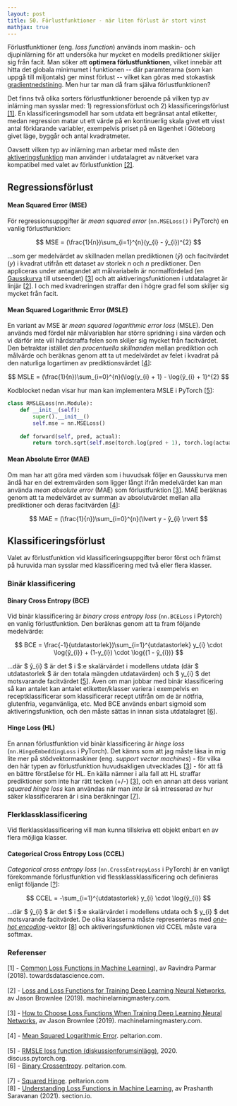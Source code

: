 ```yaml
---
layout: post
title: 50. Förlustfunktioner - när liten förlust är stort vinst
mathjax: true
---
```


Förlustfunktioner (eng. *loss function*) används inom maskin- och djupinlärning för att undersöka hur mycket en modells prediktioner skiljer sig från facit. Man söker att **optimera förlustfunktionen**, vilket innebär att hitta det globala minimumet i funktionen -- där paramterarna (som kan uppgå till miljontals) ger minst förlust -- vilket kan göras med stokastisk [gradientnedstining](https://datatjej.github.io/Stokastisk-gradientnedstigning/). Men hur tar man då fram själva förlustfunktionen?

Det finns två olika sorters förlustfunktioner beroende på vilken typ av inlärning man sysslar med: 1) regressionsförlust och 2) klassificeringsförlust [[1]](https://towardsdatascience.com/common-loss-functions-in-machine-learning-46af0ffc4d23). En klassificeringsmodell har som utdata ett begränsat antal etiketter, medan regression matar ut ett värde på en kontinuerlig skala givet ett visst antal förklarande variabler, exempelvis priset på en lägenhet i Göteborg givet läge, byggår och antal kvadratmeter. 

Oavsett vilken typ av inlärning man arbetar med måste den [aktiveringsfunktion](https://datatjej.github.io/Fram%C3%A5triktade-neurala-n%C3%A4tverk/) man använder i utdatalagret av nätverket vara kompatibel med valet av förlustfunktion [[2]](https://machinelearningmastery.com/loss-and-loss-functions-for-training-deep-learning-neural-networks/). 

## Regressionsförlust

#### Mean Squared Error (MSE)

För regressionsuppgifter är *mean squared error* (`nn.MSELoss()` i PyTorch) en vanlig förlustfunktion:

$$ MSE = (\frac{1}{n})\sum_{i=1}^{n}(y_{i} - ŷ_{i})^{2} $$

...som ger medelvärdet av skillnaden mellan prediktionen (*ŷ*) och facitvärdet (*y*) i kvadrat utifrån ett dataset av storlek *n* och *n* prediktioner. Den appliceras under antagandet att målvariabeln är normalfördelad (en [Gausskurva](https://sv.wikipedia.org/wiki/Normalf%C3%B6rdelning#/media/Fil:Standard_deviation_diagram.svg) till utseendet) [[3](https://machinelearningmastery.com/how-to-choose-loss-functions-when-training-deep-learning-neural-networks/)] och att aktiveringsfunktionen i utdatalagret är linjär [[2](https://machinelearningmastery.com/loss-and-loss-functions-for-training-deep-learning-neural-networks/)]. I och med kvadreringen straffar den i högre grad fel som skiljer sig mycket från facit.

#### Mean Squared Logarithmic Error (MSLE)

En variant av MSE är *mean squared logarithmic error loss* (MSLE). Den används med fördel när målvariablen har större spridning i sina värden och vi därför inte vill hårdstraffa felen som skiljer sig mycket från facitvärdet. Den betraktar istället *den procentuella skillnanden* mellan prediktion och målvärde och beräknas genom att ta ut medelvärdet av felet i kvadrat på den naturliga logartimen av prediktionsvärdet [[4](https://peltarion.com/knowledge-center/documentation/modeling-view/build-an-ai-model/loss-functions/mean-squared-logarithmic-error-(msle))]:

$$ MSLE = (\frac{1}{n})\sum_{i=0}^{n}(\log{y_{i} + 1} - \log{ŷ_{i} + 1}^{2} $$

Kodblocket nedan visar hur man kan implementera MSLE i PyTorch [[5](https://discuss.pytorch.org/t/rmsle-loss-function/67281)]:

```python
class RMSLELoss(nn.Module):
    def __init__(self):
        super().__init__()
        self.mse = nn.MSELoss()
        
    def forward(self, pred, actual):
        return torch.sqrt(self.mse(torch.log(pred + 1), torch.log(actual + 1)))
```

#### Mean Absolute Error (MAE)

Om man har att göra med värden som i huvudsak följer en Gausskurva men ändå har en del extremvärden som ligger långt ifrån medelvärdet kan man använda *mean absolute error* (MAE) som förlustfunktion [[3](https://machinelearningmastery.com/how-to-choose-loss-functions-when-training-deep-learning-neural-networks/)]. MAE beräknas genom att ta medelvärdet av summan av absolutvärdet mellan alla prediktioner och deras facitvärden [[4](https://peltarion.com/knowledge-center/documentation/modeling-view/build-an-ai-model/loss-functions/mean-absolute-error)]:

$$ MAE = (\frac{1}{n})\sum_{i=0}^{n}(\lvert y - ŷ_{i} \rvert $$

## Klassificeringsförlust

Valet av förlustfunktion vid klassificeringsuppgifter beror först och främst på huruvida man sysslar med klassificering med två eller flera klasser. 

### Binär klassificering

#### Binary Cross Entropy (BCE)

Vid binär klassificering är *binary cross entropy loss* (`nn.BCELoss` i Pytorch) en vanlig förlustfunktion. Den beräknas genom att ta fram följande medelvärde:

$$ BCE = \frac{-1}{utdatastorlek})\sum_{i=1}^{utdatastorlek} y_{i} \cdot \log{ŷ_{i}} + (1-y_{i}) \cdot  \log{(1 - ŷ_{i})} $$

...där $ ŷ_{i} $ är det $ i $:e skalärvärdet i modellens utdata (där $ utdatastorlek $ är den totala mängden utdatavärden) och $ y_{i} $ det motsvarande facitvärdet [[5](https://peltarion.com/knowledge-center/documentation/modeling-view/build-an-ai-model/loss-functions/binary-crossentropy
)]. Även om man jobbar med binär klassificering så kan antalet kan antalet etiketter/klasser variera i exempelvis en receptklassificerar som klassificerar recept utifrån om de är nötfria, glutenfria, veganvänliga, etc. Med BCE används enbart sigmoid som aktiveringsfunktion, och den måste sättas in innan sista utdatalagret [[6](https://peltarion.com/knowledge-center/documentation/modeling-view/build-an-ai-model/loss-functions/binary-crossentropy
)]. 

#### Hinge Loss (HL)

En annan förlustfunktion vid binär klassificering är *hinge loss* (`nn.HingeEmbeddingLoss` i PyTorch). Det känns som att jag måste läsa in mig lite mer på stödvektormaskiner (eng. *support vector machines*) - för vilka den här typen av förlustfunktion huvudsakligen utvecklades [[3](https://machinelearningmastery.com/how-to-choose-loss-functions-when-training-deep-learning-neural-networks/)] - för att få en bättre förståelse för HL. En källa nämner i alla fall att HL straffar prediktioner som inte har rätt tecken (+/-) [[3](https://machinelearningmastery.com/how-to-choose-loss-functions-when-training-deep-learning-neural-networks/)], och en annan att dess variant *squared hinge loss* kan användas när man *inte* är så intresserad av hur säker klassificeraren är i sina beräkningar [[7](https://peltarion.com/knowledge-center/documentation/modeling-view/build-an-ai-model/loss-functions/squared-hinge)].  


### Flerklassklassificering

Vid flerklassklassificering vill man kunna tillskriva ett objekt enbart en av flera möjliga klasser.

#### Categorical Cross Entropy Loss (CCEL)

*Categorical cross entropy loss* (`nn.CrossEntropyLoss` i PyTorch) är en vanligt förekommande förlustfunktion vid flessklassklassificering och definieras enligt följande [[?](https://peltarion.com/knowledge-center/documentation/modeling-view/build-an-ai-model/loss-functions/categorical-crossentropy)]:

$$ CCEL = -\sum_{i=1}^{utdatastorlek} y_{i} \cdot \log{ŷ_{i}} $$

...där $ ŷ_{i} $ är det $ i $:e skalärvärdet i modellens utdata och $ y_{i} $ det motsvarande facitvärdet. De olika klasserna måste representeras med [*one-hot encoding*](https://en.wikipedia.org/wiki/One-hot)-vektor [[8](https://www.section.io/engineering-education/understanding-loss-functions-in-machine-learning/#loss-functions-for-classification)] och aktiveringsfunktionen vid CCEL måste vara softmax. 


### Referenser
[1] - [Common Loss Functions in Machine Learning](https://towardsdatascience.com/common-loss-functions-in-machine-learning-46af0ffc4d23)), av Ravindra Parmar (2018). towardsdatascience.com. <br>     
[2] - [Loss and Loss Functions for Training Deep Learning Neural Networks](https://machinelearningmastery.com/loss-and-loss-functions-for-training-deep-learning-neural-networks/), av Jason Brownlee (2019). machinelarningmastery.com. <br>    
[3] - [How to Choose Loss Functions When Training Deep Learning Neural Networks](https://machinelearningmastery.com/how-to-choose-loss-functions-when-training-deep-learning-neural-networks/), av Jason Brownlee (2019). machinelarningmastery.com.  <br>    
[4] - [Mean Squared Logarithmic Error](https://peltarion.com/knowledge-center/documentation/modeling-view/build-an-ai-model/loss-functions/mean-squared-logarithmic-error-(msle)). peltarion.com. <br>    
[5] - [RMSLE loss function (diskussionforumsinlägg)](https://discuss.pytorch.org/t/rmsle-loss-function/67281), 2020. discuss.pytorch.org. <br>
[6] - [Binary Crossentropy](https://peltarion.com/knowledge-center/documentation/modeling-view/build-an-ai-model/loss-functions/binary-crossentropy
). peltarion.com. <br>    
[7] - [Squared Hinge](https://peltarion.com/knowledge-center/documentation/modeling-view/build-an-ai-model/loss-functions/squared-hinge). peltarion.com <br>
[8] - [Understanding Loss Functions in Machine Learning](https://www.section.io/engineering-education/understanding-loss-functions-in-machine-learning/#loss-functions-for-classification), av Prashanth Saravanan (2021). section.io. <br>